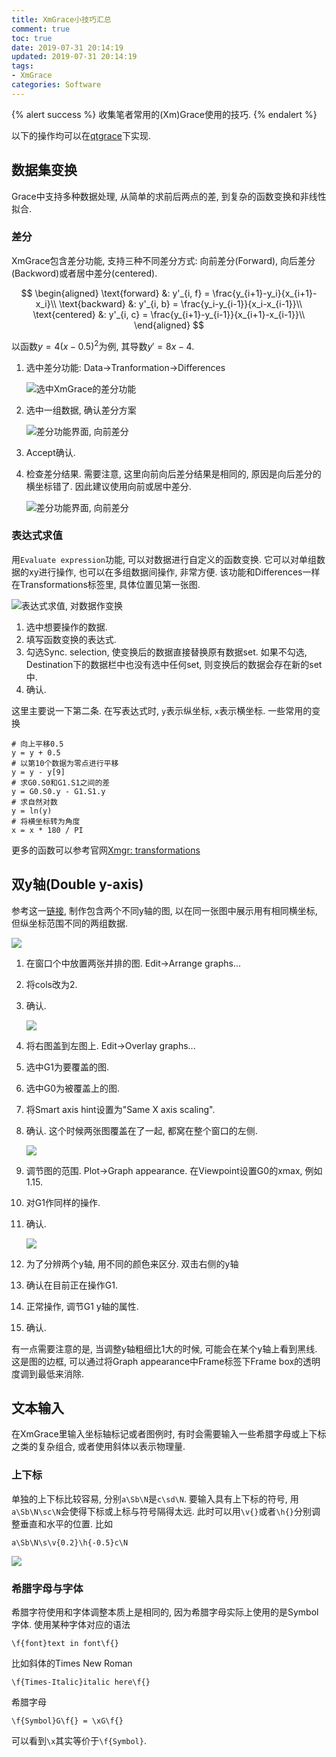 ```yaml
---
title: XmGrace小技巧汇总
comment: true
toc: true
date: 2019-07-31 20:14:19
updated: 2019-07-31 20:14:19
tags:
- XmGrace
categories: Software
---
```


{% alert success %}
收集笔者常用的(Xm)Grace使用的技巧.
{% endalert %}
<!--more-->

以下的操作均可以在[qtgrace](https://sourceforge.net/projects/qtgrace/)下实现.

## 数据集变换

Grace中支持多种数据处理, 从简单的求前后两点的差, 到复杂的函数变换和非线性拟合.

### 差分

XmGrace包含差分功能, 支持三种不同差分方式: 向前差分(Forward), 向后差分(Backword)或者居中差分(centered).

$$
\begin{aligned}
\text{forward} &: y'_{i, f} = \frac{y_{i+1}-y_i}{x_{i+1}-x_i}\\
\text{backward} &: y'_{i, b} = \frac{y_i-y_{i-1}}{x_i-x_{i-1}}\\
\text{centered} &: y'_{i, c} = \frac{y_{i+1}-y_{i-1}}{x_{i+1}-x_{i-1}}\\
\end{aligned}
$$

以函数$y=4(x-0.5)^2$为例, 其导数$y'=8x-4$.

1. 选中差分功能: Data->Tranformation->Differences

    ![选中XmGrace的差分功能](differences_1.jpg)

2. 选中一组数据, 确认差分方案

    ![差分功能界面, 向前差分](differences_2.jpg)

3. Accept确认.
4. 检查差分结果. 需要注意, 这里向前向后差分结果是相同的, 原因是向后差分的横坐标错了. 因此建议使用向前或居中差分.

    ![差分功能界面, 向前差分](differences_3.jpg)

### 表达式求值

用`Evaluate expression`功能, 可以对数据进行自定义的函数变换. 它可以对单组数据的xy进行操作, 也可以在多组数据间操作, 非常方便. 该功能和Differences一样在Transformations标签里, 具体位置见第一张图.

![表达式求值, 对数据作变换](eval_expr_1.jpg)

1. 选中想要操作的数据.
2. 填写函数变换的表达式.
3. 勾选Sync. selection, 使变换后的数据直接替换原有数据set. 如果不勾选, Destination下的数据栏中也没有选中任何set, 则变换后的数据会存在新的set中.
4. 确认.

这里主要说一下第二条. 在写表达式时, `y`表示纵坐标, `x`表示横坐标. 一些常用的变换

```plain
# 向上平移0.5
y = y + 0.5
# 以第10个数据为零点进行平移
y = y - y[9]
# 求G0.S0和G1.S1之间的差
y = G0.S0.y - G1.S1.y
# 求自然对数
y = ln(y)
# 将横坐标转为角度
x = x * 180 / PI
```

更多的函数可以参考官网[Xmgr: transformations](http://plasma-gate.weizmann.ac.il/Xmgr/doc/trans.html)

## 双y轴(Double y-axis)

参考这一[链接](sachinashanbhag.blogspot.com/2012/06/grace-tutorial-how-to-plot-graph-with.html), 制作包含两个不同y轴的图, 以在同一张图中展示用有相同横坐标, 但纵坐标范围不同的两组数据.

![ ](double_y_1.jpg)

1. 在窗口个中放置两张并排的图. Edit->Arrange graphs...
2. 将cols改为2.
3. 确认.

    ![ ](double_y_2.jpg)

4. 将右图盖到左图上. Edit->Overlay graphs...
5. 选中G1为要覆盖的图.
6. 选中G0为被覆盖上的图.
7. 将Smart axis hint设置为"Same X axis scaling".
8. 确认. 这个时候两张图覆盖在了一起, 都窝在整个窗口的左侧.

    ![ ](double_y_3.jpg)

9. 调节图的范围. Plot->Graph appearance. 在Viewpoint设置G0的xmax, 例如1.15.
10. 对G1作同样的操作.
11. 确认.

    ![ ](double_y_4.jpg)

12. 为了分辨两个y轴, 用不同的颜色来区分. 双击右侧的y轴
13. 确认在目前正在操作G1.
14. 正常操作, 调节G1 y轴的属性.
15. 确认.

有一点需要注意的是, 当调整y轴粗细比1大的时候, 可能会在某个y轴上看到黑线. 这是图的边框, 可以通过将Graph appearance中Frame标签下Frame box的透明度调到最低来消除.

## 文本输入

在XmGrace里输入坐标轴标记或者图例时, 有时会需要输入一些希腊字母或上下标之类的复杂组合, 或者使用斜体以表示物理量.

### 上下标

单独的上下标比较容易, 分别`a\Sb\N`是`c\sd\N`. 要输入具有上下标的符号, 用`a\Sb\N\sc\N`会使得下标或上标与符号隔得太远. 此时可以用`\v{}`或者`\h{}`分别调整垂直和水平的位置. 比如

```plain
a\Sb\N\s\v{0.2}\h{-0.5}c\N
```

![ ](simult_supsub.png)

### 希腊字母与字体

希腊字符使用和字体调整本质上是相同的, 因为希腊字母实际上使用的是Symbol字体. 使用某种字体对应的语法

```plain
\f{font}text in font\f{}
```

比如斜体的Times New Roman

```plain
\f{Times-Italic}italic here\f{}
```

希腊字母

```plain
\f{Symbol}G\f{} = \xG\f{}
```

可以看到`\x`其实等价于`\f{Symbol}`.
